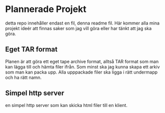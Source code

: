 # Plannerade Projekt
detta repo innehåller endast en fil, denna readme fil. Här kommer alla mina projekt ideér att finnas saker som jag vill göra eller har tänkt att jag ska göra.


## Eget TAR format
Planen är att göra ett eget tape archive format, alltså TAR format som man kan lägga till och hämta filer ifrån. Som minst ska jag kunna skapa ett arkiv som man kan packa upp. Alla upppackade filer ska ligga i rätt undermapp och ha rätt namn. 

## Simpel http server
en simpel http server som kan skicka html filer till en klient.

##